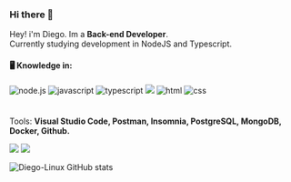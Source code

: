 ### Hi there 👋

<p align="left"> 
  Hey! i'm Diego. Im a <strong>Back-end Developer</strong>.<br>
  Currently studying development in NodeJS and Typescript.
</p>

<div style="display: inline_block">
  <h4>🖥️ Knowledge in:</h4>
  <img  src="https://img.shields.io/badge/Node.js-43853D?style=for-the-badge&logo=node.js&logoColor=white" alt="node.js"/>
  <img  src="https://img.shields.io/badge/JavaScript-F7DF1E?style=for-the-badge&logo=javascript&logoColor=black" alt="javascript"/>
  <img src="https://img.shields.io/badge/TypeScript-007ACC?style=for-the-badge&logo=typescript&logoColor=white" alt="typescript"/>
  <img src="https://img.shields.io/badge/React-20232A?style=for-the-badge&logo=react&logoColor=61DAFB alt="react"/>
  <img src="https://img.shields.io/badge/HTML-239120?style=for-the-badge&logo=html5&logoColor=white" alt="html"/>
  <img src="https://img.shields.io/badge/CSS-239120?&style=for-the-badge&logo=css3&logoColor=white" alt="css"/>                                        
</div>
<br>
    
<p align="left" style="margin-top: 20">
  Tools: <strong>Visual Studio Code, Postman, Insomnia, PostgreSQL, MongoDB, Docker, Github.</strong>
</p>

<p align="left">
  <a href="mailto:diegosudolinux@gmail.com" target="_blank">
 <img src="https://img.shields.io/badge/-Gmail-%23333?style=for-the-badge&logo=gmail&logoColor=white"></a>

  <a href="https://www.linkedin.com/in/diego-oliveira-00844619b/" target="_blank">
  <img src="https://img.shields.io/badge/LinkedIn-0077B5?style=for-the-badge&logo=linkedin&logoColor=white"/></a>

 
</p>  

![Diego-Linux GitHub stats](https://github-readme-stats.vercel.app/api?username=Diego-Linux&show_icons=true&theme=radical)
                                                                                                           


<!--
**Diego-Linux/Diego-Linux** is a ✨ _special_ ✨ repository because its `README.md` (this file) appears on your GitHub profile.

Here are some ideas to get you started:

- 🔭 I’m currently working on ...
- 🌱 I’m currently learning ...
- 👯 I’m looking to collaborate on ...
- 🤔 I’m looking for help with ...
- 💬 Ask me about ...
- 📫 How to reach me: ...
- 😄 Pronouns: ...
- ⚡ Fun fact: ...
-->
